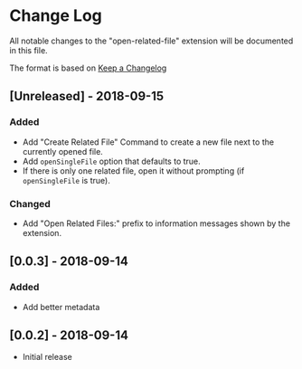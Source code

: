 # Change Log
All notable changes to the "open-related-file" extension will be documented in this file.

The format is based on [Keep a Changelog](https://keepachangelog.com/en/1.0.0/)

## [Unreleased] - 2018-09-15
### Added
- Add "Create Related File" Command to create a new file next to the currently opened file.
- Add `openSingleFile` option that defaults to true.
- If there is only one related file, open it without prompting (if `openSingleFile` is true).

### Changed
- Add "Open Related Files:" prefix to information messages shown by the extension.

## [0.0.3] - 2018-09-14
### Added
- Add better metadata

## [0.0.2] - 2018-09-14
- Initial release
